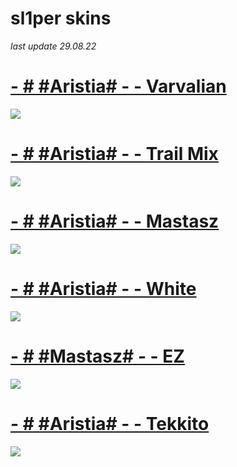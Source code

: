 # sl1per skins
*last update 29.08.22*

# [- # #Aristia# - - Varvalian](https://www.dropbox.com/s/48dcytp0ed32tyu/Varv.osk?dl=0)
![](https://osu.ppy.sh/ss/17599721/4526)

# [- # #Aristia# - - Trail Mix](https://mega.nz/file/YZ1CxLYS#DhU3H_HtYsUG2AuEnWHw7-A1d4ErV10tev4Oai_g3-g)
![](https://osu.ppy.sh/ss/17737798/2226)

# [- # #Aristia# - - Mastasz](https://drive.google.com/file/d/1ccN7ySn7z_v_Y1JdjiXfRfFlZVD74rgP/view?usp=sharing)
![](https://osu.ppy.sh/ss/18088702/54ea)

# [- # #Aristia# - - White](https://mega.nz/file/3CR10YLY#WrhKxXepeVhSauqRY2Xflscags5w9cqncVKXdlH0esY)
![](https://osu.ppy.sh/ss/18088710/3003)

# [- # #Mastasz# - - EZ](https://mega.nz/folder/SRMhGDgB#lXqlAOWI2RwD_Qb6dRWGVg/file/vV1FXIob)
![](https://osu.ppy.sh/ss/18088722/d2f5)

# [- # #Aristia# - - Tekkito](https://mega.nz/file/Cq5FEK7A#8-GUO9q9UDmgaPh4maFex1C3AEonL0AKBFrBPnPf0T0)
![](https://user-images.githubusercontent.com/37017946/188500980-f2c78c4f-9f69-47fc-9615-fbce886a0dc8.png)



